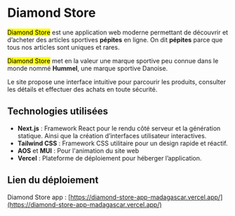 # Diamond Store
<mark>Diamond Store</mark> est une application web moderne permettant de découvrir et d’acheter des articles sportives **pépites** en ligne. 
On dit **pépites** parce que tous nos articles sont uniques et rares. 

<mark>Diamond Store</mark> met en la valeur une marque sportive peu connue dans le monde nommé **Hummel**, une marque sportive Danoise.

Le site propose une interface intuitive pour parcourir les produits, consulter les détails et effectuer des achats en toute sécurité.

## Technologies utilisées

- **Next.js** : Framework React pour le rendu côté serveur et la génération statique. Ainsi que la création d’interfaces utilisateur interactives.
- **Tailwind CSS** : Framework CSS utilitaire pour un design rapide et réactif.
- **AOS** et **MUI** : Pour l'animation du site web
- **Vercel** : Plateforme de déploiement pour héberger l’application.

## Lien du déploiement

Diamond Store app : [https://diamond-store-app-madagascar.vercel.app/](https://diamond-store-app-madagascar.vercel.app/)